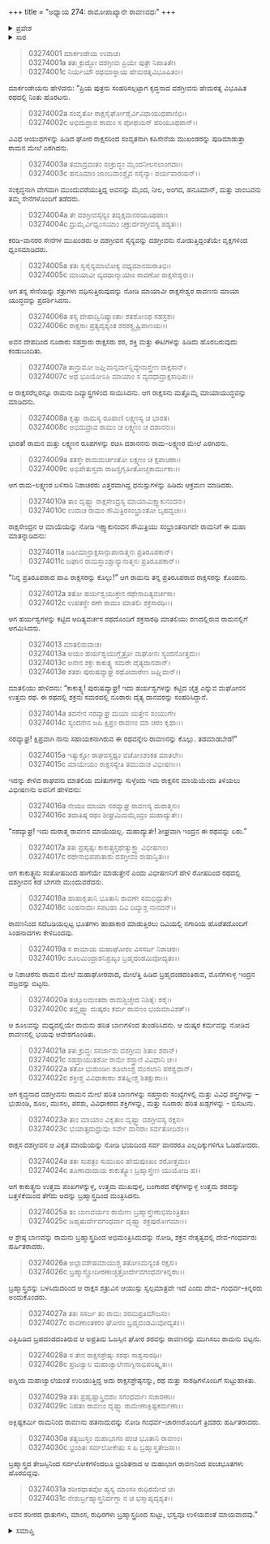 +++
title = "ಅಧ್ಯಾಯ 274: ರಾಮೋಪಾಖ್ಯಾನೇ ರಾವಣವಧಃ"
+++

<details><summary>ಪ್ರವೇಶ</summary>


।।   ಓಂ ಓಂ ನಮೋ ನಾರಾಯಣಾಯ।।   ಶ್ರೀ ವೇದವ್ಯಾಸಾಯ ನಮಃ ।।

ಶ್ರೀ ಕೃಷ್ಣದ್ವೈಪಾಯನ ವೇದವ್ಯಾಸ ವಿರಚಿತ  

**ಶ್ರೀ ಮಹಾಭಾರತ**

**ಆರಣ್ಯಕ ಪರ್ವ**

**ದ್ರೌಪದೀಹರಣ ಪರ್ವ**

**ಅಧ್ಯಾಯ 274**

</details>


<details><summary>ಸಾರ</summary>

ರಾಮ-ರಾವಣರ ಘೋರ ಯುದ್ಧವು ನಡೆಯುತ್ತಿರುವಾಗ ಇಂದ್ರನು ಕಳುಹಿಸಿದ ರಥವನ್ನು ರಾಮನು ಏರಿದುದು (1-17). ಬ್ರಹ್ಮಾಸ್ತ್ರವನ್ನುಪಯೋಗಿಸಿ ರಾಮನು ರಾವಣನನ್ನು ವಧಿಸಿದುದು (18-31).

</details>



> 03274001 ಮಾರ್ಕಂಡೇಯ ಉವಾಚ।  
03274001a ತತಃ ಕ್ರುದ್ಧೋ ದಶಗ್ರೀವಃ ಪ್ರಿಯೇ ಪುತ್ರೇ ನಿಪಾತಿತೇ।  
03274001c ನಿರ್ಯಯೌ ರಥಮಾಸ್ಥಾಯ ಹೇಮರತ್ನವಿಭೂಷಿತಂ।।

ಮಾರ್ಕಂಡೇಯನು ಹೇಳಿದನು: “ಪ್ರಿಯ ಪುತ್ರನು ಸಂಹರಿಸಲ್ಪಟ್ಟಾಗ ಕೃದ್ಧನಾದ ದಶಗ್ರೀವನು ಹೇಮರತ್ನ ವಿಭೂಷಿತ ರಥದಲ್ಲಿ  ನಿಂತು ಹೊರಟನು.

> 03274002a ಸಂವೃತೋ ರಾಕ್ಷಸೈರ್ಘೋರೈರ್ವಿವಿಧಾಯುಧಪಾಣಿಭಿಃ।   
03274002c ಅಭಿದುದ್ರಾವ ರಾಮಂ ಸ ಪೋಥಯನ್ ಹರಿಯೂಥಪಾನ್।।

ವಿವಿಧ ಆಯುಧಗಳನ್ನು ಹಿಡಿದ ಘೋರ ರಾಕ್ಷಸರಿಂದ ಸಂವೃತನಾಗಿ  ಕಪಿಸೇನೆಯ ಮುಖಂಡರನ್ನು ಪುಡಿಮಾಡುತ್ತಾ ರಾಮನ ಮೇಲೆ ಎರಗಿದನು.

> 03274003a ತಮಾದ್ರವಂತಂ ಸಂಕ್ರುದ್ಧಂ ಮೈಂದನೀಲನಲಾಂಗದಾಃ।  
03274003c ಹನೂಮಾಂ ಜಾಂಬವಾಂಶ್ಚೈವ ಸಸೈನ್ಯಾಃ ಪರ್ಯವಾರಯನ್।।

ಸಂಕೃದ್ಧನಾಗಿ ವೇಗವಾಗಿ ಮುಂದುವರೆಯುತ್ತಿದ್ದ ಅವನನ್ನು ಮೈಂದ, ನೀಲ, ಅಂಗದ, ಹನೂಮಾನ್, ಮತ್ತು ಜಾಂಬವನು ತಮ್ಮ ಸೇನೆಗಳೊಂದಿಗೆ ತಡೆದರು.

> 03274004a ತೇ ದಶಗ್ರೀವಸೈನ್ಯಂ ತದೃಕ್ಷವಾನರಯೂಥಪಾಃ।  
03274004c ದ್ರುಮೈರ್ವಿಧ್ವಂಸಯಾಂ ಚಕ್ರುರ್ದಶಗ್ರೀವಸ್ಯ ಪಶ್ಯತಃ।।

ಕರಡಿ-ವಾನರರ ಸೇನೆಗಳ ಮುಖಂಡರು ಆ ದಶಗ್ರೀವನ ಸೈನ್ಯವನ್ನು ದಶಗ್ರೀವನು ನೋಡುತ್ತಿದ್ದಂತೆಯೇ ವೃಕ್ಷಗಳಿಂದ ಧ್ವಂಸಮಾಡಿದರು.

> 03274005a ತತಃ ಸ್ವಸೈನ್ಯಮಾಲೋಕ್ಯ ವಧ್ಯಮಾನಮರಾತಿಭಿಃ।   
03274005c ಮಾಯಾವೀ ವ್ಯದಧಾನ್ಮಾಯಾಂ ರಾವಣೋ ರಾಕ್ಷಸೇಶ್ವರಃ।।

ಆಗ ತನ್ನ ಸೇನೆಯನ್ನು ಶತ್ರುಗಳು ವಧಿಸುತ್ತಿರುವುದನ್ನು ನೋಡಿ ಮಾಯಾವೀ ರಾಕ್ಷಸೇಶ್ವರ ರಾವಣನು ಮಾಯಾ ಯುದ್ಧವನ್ನು ಪ್ರದರ್ಶಿಸಿದನು.

> 03274006a ತಸ್ಯ ದೇಹಾದ್ವಿನಿಷ್ಕ್ರಾಂತಾಃ ಶತಶೋಽಥ ಸಹಸ್ರಶಃ।  
03274006c ರಾಕ್ಷಸಾಃ ಪ್ರತ್ಯದೃಶ್ಯಂತ ಶರಶಕ್ತ್ಯೃಷ್ಟಿಪಾಣಯಃ।।

ಅವನ ದೇಹದಿಂದ ನೂರಾರು ಸಹಸ್ರಾರು ರಾಕ್ಷಸರು ಶರ, ಶಕ್ತಿ ಮತ್ತು ಈಟಿಗಳನ್ನು ಹಿಡಿದು ಹೊರಬರುವುದು ಕಂಡುಬಂದಿತು.

> 03274007a ತಾನ್ರಾಮೋ ಜಘ್ನಿವಾನ್ಸರ್ವಾನ್ದಿವ್ಯೇನಾಸ್ತ್ರೇಣ ರಾಕ್ಷಸಾನ್।  
03274007c ಅಥ ಭೂಯೋಽಪಿ ಮಾಯಾಂ ಸ ವ್ಯದಧಾದ್ರಾಕ್ಷಸಾಧಿಪಃ।।

ಆ ರಾಕ್ಷಸರೆಲ್ಲರನ್ನೂ ರಾಮನು ದಿವ್ಯಾಸ್ತ್ರಗಳಿಂದ ಸಾಯಿಸಿದನು. ಆಗ ರಾಕ್ಷಸನು ಮತ್ತೊಮ್ಮೆ ಮಾಯಾಯುದ್ಧವನ್ನು ಮಾಡಿದನು.

> 03274008a ಕೃತ್ವಾ ರಾಮಸ್ಯ ರೂಪಾಣಿ ಲಕ್ಷ್ಮಣಸ್ಯ ಚ ಭಾರತ।  
03274008c ಅಭಿದುದ್ರಾವ ರಾಮಂ ಚ ಲಕ್ಷ್ಮಣಂ ಚ ದಶಾನನಃ।।

ಭಾರತ! ರಾಮನ ಮತ್ತು ಲಕ್ಷ್ಮಣನ ರೂಪಗಳನ್ನು ರಚಿಸಿ ದಶಾನನನು ರಾಮ-ಲಕ್ಷ್ಮಣರ ಮೇಲೆ ಎರಗಿದನು.

> 03274009a ತತಸ್ತೇ ರಾಮಮರ್ಚಂತೋ ಲಕ್ಷ್ಮಣಂ ಚ ಕ್ಷಪಾಚರಾಃ।  
03274009c ಅಭಿಪೇತುಸ್ತದಾ ರಾಜನ್ಪ್ರಗೃಹೀತೋಚ್ಚಕಾರ್ಮುಕಾಃ।।

ಆಗ ರಾಮ-ಲಕ್ಷ್ಮಣರ ಬಳಿಸಾರಿ ನಿಶಾಚರರು ಎತ್ತರವಾಗಿದ್ದ ಧನುಸ್ಸುಗಳನ್ನು ಹಿಡಿದು ಆಕ್ರಮಣ ಮಾಡಿದರು.

> 03274010a ತಾಂ ದೃಷ್ಟ್ವಾ ರಾಕ್ಷಸೇಂದ್ರಸ್ಯ ಮಾಯಾಮಿಕ್ಷ್ವಾಕುನಂದನಃ।  
03274010c ಉವಾಚ ರಾಮಂ ಸೌಮಿತ್ರಿರಸಂಭ್ರಾಂತೋ ಬೃಹದ್ವಚಃ।।

ರಾಕ್ಷಸೇಂದ್ರನ ಆ ಮಾಯೆಯನ್ನು ನೋಡಿ ಇಕ್ಷ್ವಾಕುನಂದನ ಸೌಮಿತ್ರಿಯು ಸಂಭ್ರಾಂತನಾಗದೇ ರಾಮನಿಗೆ ಈ ಮಹಾ ಮಾತನ್ನಾಡಿದನು:

> 03274011a ಜಹೀಮಾನ್ರಾಕ್ಷಸಾನ್ಪಾಪಾನಾತ್ಮನಃ ಪ್ರತಿರೂಪಕಾನ್।   
03274011c ಜಘಾನ ರಾಮಸ್ತಾಂಶ್ಚಾನ್ಯಾನಾತ್ಮನಃ ಪ್ರತಿರೂಪಕಾನ್।।

“ನಿನ್ನ ಪ್ರತಿರೂಪರಾದ ಪಾಪಿ ರಾಕ್ಷಸರನ್ನು ಕೊಲ್ಲು!” ಆಗ ರಾಮನು ತನ್ನ ಪ್ರತಿರೂಪರಾದ ರಾಕ್ಷಸರನ್ನು ಕೊಂದನು.

> 03274012a ತತೋ ಹರ್ಯಶ್ವಯುಕ್ತೇನ ರಥೇನಾದಿತ್ಯವರ್ಚಸಾ।  
03274012c ಉಪತಸ್ಥೇ ರಣೇ ರಾಮಂ ಮಾತಲಿಃ ಶಕ್ರಸಾರಥಿಃ।।

ಆಗ ಹರ್ಯಶ್ವಗಳನ್ನು ಕಟ್ಟಿದ ಆದಿತ್ಯವರ್ಚಸ ರಥದೊಂದಿಗೆ ಶಕ್ರಸಾರಥಿ ಮಾತಲಿಯು ರಣದಲ್ಲಿರುವ ರಾಮನಲ್ಲಿಗೆ ಆಗಮಿಸಿದನು.

> 03274013 ಮಾತಲಿರುವಾಚ।  
03274013a ಅಯಂ ಹರ್ಯಶ್ವಯುಗ್ಜೈತ್ರೋ ಮಘೋನಃ ಸ್ಯಂದನೋತ್ತಮಃ।   
03274013c ಅನೇನ ಶಕ್ರಃ ಕಾಕುತ್ಸ್ಥ ಸಮರೇ ದೈತ್ಯದಾನವಾನ್।  
03274013e ಶತಶಃ ಪುರುಷವ್ಯಾಘ್ರ ರಥೋದಾರೇಣ ಜಘ್ನಿವಾನ್।।

ಮಾತಲಿಯು ಹೇಳಿದನು: “ಕಾಕುತ್ಸ್ಥ! ಪುರುಷವ್ಯಾಘ್ರ! ಇದು ಹರ್ಯಶ್ವಗಳನ್ನು ಕಟ್ಟಿದ ಜೈತ್ರ ಎನ್ನುವ ಮಘೋನನ ಉತ್ತಮ ರಥ. ಈ ರಥದಲ್ಲಿ ಶಕ್ರನು ಸಮರದಲ್ಲಿ ನೂರಾರು ದೈತ್ಯ ದಾನವರನ್ನು ಸಂಹರಿಸಿದ್ದಾನೆ.

> 03274014a ತದನೇನ ನರವ್ಯಾಘ್ರ ಮಯಾ ಯತ್ತೇನ ಸಂಯುಗೇ।   
03274014c ಸ್ಯಂದನೇನ ಜಹಿ ಕ್ಷಿಪ್ರಂ ರಾವಣಂ ಮಾ ಚಿರಂ ಕೃಥಾಃ।।

ನರವ್ಯಾಘ್ರ! ಕ್ಷಿಪ್ರವಾಗಿ ನಾನು ಸಹಾಯಕನಾಗಿರುವ ಈ ರಥವನ್ನೇರಿ ರಾವಣನನ್ನು ಕೊಲ್ಲು. ತಡಮಾಡಬೇಡ!”

> 03274015a ಇತ್ಯುಕ್ತೋ ರಾಘವಸ್ತಥ್ಯಂ ವಚೋಽಶಂಕತ ಮಾತಲೇಃ।  
03274015c ಮಾಯೇಯಂ ರಾಕ್ಷಸಸ್ಯೇತಿ ತಮುವಾಚ ವಿಭೀಷಣಃ।।

ಇದನ್ನು ಕೇಳಿದ ರಾಘವನು ಮಾತಲಿಯ ಮiತುಗಳನ್ನು ಸುಳ್ಳೆಂದು ಇದು ರಾಕ್ಷಸನ ಮಾಯೆಯೆಂದು ತಿಳಿಯಲು ವಿಭೀಷಣನು ಅವನಿಗೆ ಹೇಳಿದನು:

> 03274016a ನೇಯಂ ಮಾಯಾ ನರವ್ಯಾಘ್ರ ರಾವಣಸ್ಯ ದುರಾತ್ಮನಃ।  
03274016c ತದಾತಿಷ್ಠ ರಥಂ ಶೀಘ್ರಮಿಮಮೈಂದ್ರಂ ಮಹಾದ್ಯುತೇ।।

“ನರವ್ಯಾಘ್ರ! ಇದು ದುರಾತ್ಮ ರಾವಣನ ಮಾಯೆಯಲ್ಲ. ಮಹಾದ್ಯುತೇ! ಶೀಘ್ರವಾಗಿ ಇಂದ್ರನ ಈ ರಥವನ್ನು ಏರು.”

> 03274017a ತತಃ ಪ್ರಹೃಷ್ಟಃ ಕಾಕುತ್ಸ್ಥಸ್ತಥೇತ್ಯುಕ್ತ್ವಾ ವಿಭೀಷಣಂ।  
03274017c ರಥೇನಾಭಿಪಪಾತಾಶು ದಶಗ್ರೀವಂ ರುಷಾನ್ವಿತಃ।।

ಆಗ ಕಾಕುತ್ಸ್ಥನು ಸಂತೋಷದಿಂದ ಹಾಗೆಯೇ ಮಾಡುತ್ತೇನೆ ಎಂದು ವಿಭೀಷಣನಿಗೆ ಹೇಳಿ ರೋಷದಿಂದ ರಥದಲ್ಲಿ ದಶಗ್ರೀವನ ಕಡೆ ಬೇಗನೇ ಮುಂದುವರೆದನು.

> 03274018a ಹಾಹಾಕೃತಾನಿ ಭೂತಾನಿ ರಾವಣೇ ಸಮಭಿದ್ರುತೇ।  
03274018c ಸಿಂಹನಾದಾಃ ಸಪಟಹಾ ದಿವಿ ದಿವ್ಯಾಶ್ಚ ನಾನದನ್।।

ರಾವಣನಿಂದ ಸದೆಬಡಿಯಲ್ಪಟ್ಟ ಭೂತಗಳು ಹಾಹಾಕಾರ ಮಾಡುತ್ತಿರಲು ದಿವಿಯಲ್ಲಿ ನಗಾರಿಯ ಹೊಡೆತದೊಂದಿಗೆ ಸಿಂಹನಾದಗಳು ಕೇಳಿಬಂದವು.

> 03274019a ಸ ರಾಮಾಯ ಮಹಾಘೋರಂ ವಿಸಸರ್ಜ ನಿಶಾಚರಃ।  
03274019c ಶೂಲಮಿಂದ್ರಾಶನಿಪ್ರಖ್ಯಂ ಬ್ರಹ್ಮದಂಡಮಿವೋದ್ಯತಂ।।

ಆ ನಿಶಾಚರನು ರಾಮನ ಮೇಲೆ ಮಹಾಘೋರವಾದ, ಮೇಲೆತ್ತಿ ಹಿಡಿದ ಬ್ರಹ್ಮದಂಡದಂತಿರುವ, ಮೊನೆಗಳುಳ್ಳ ಇಂದ್ರನ ವಜ್ರವನ್ನು ಬಿಟ್ಟನು.

> 03274020a ತಚ್ಚೂಲಮಂತರಾ ರಾಮಶ್ಚಿಚ್ಚೇದ ನಿಶಿತೈಃ ಶರೈಃ।  
03274020c ತದ್ದೃಷ್ಟ್ವಾ ದುಷ್ಕರಂ ಕರ್ಮ ರಾವಣಂ ಭಯಮಾವಿಶತ್।।

ಆ ಶೂಲವನ್ನು ಮಧ್ಯದಲ್ಲಿಯೇ ರಾಮನು ಹರಿತ ಬಾಣಗಳಿಂದ ತುಂಡರಿಸಿದನು. ಆ ದುಷ್ಕರ ಕರ್ಮವನ್ನು ನೋಡಿದ ರಾವಣನಲ್ಲಿ ಭಯವು ಆವೇಶಗೊಂಡಿತು.

> 03274021a ತತಃ ಕ್ರುದ್ಧಃ ಸಸರ್ಜಾಶು ದಶಗ್ರೀವಃ ಶಿತಾಂ ಶರಾನ್।  
03274021c ಸಹಸ್ರಾಯುತಶೋ ರಾಮೇ ಶಸ್ತ್ರಾಣಿ ವಿವಿಧಾನಿ ಚ।।  
03274022a ತತೋ ಭುಶುಂಡೀಃ ಶೂಲಾಂಶ್ಚ ಮುಸಲಾನಿ ಪರಶ್ವಧಾನ್।  
03274022c ಶಕ್ತೀಶ್ಚ ವಿವಿಧಾಕಾರಾಃ ಶತಘ್ನೀಶ್ಚ ಶಿತಕ್ಷುರಾಃ।।

ಆಗ ಕೃದ್ಧನಾದ ದಶಗ್ರೀವನು ರಾಮನ ಮೇಲೆ ಹರಿತ ಬಾಣಗಳನ್ನು ಸಹಸ್ರಾರು ಸಂಖ್ಯೆಗಳಲ್ಲಿ ಮತ್ತು ವಿವಿಧ ಶಸ್ತ್ರಗಳನ್ನು – ಭುಶುಂಡಿ, ಶೂಲ, ಮುಸಲ, ಪರಶು, ವಿವಿಧಾಕರದ ಶಕ್ತಿಗಳನ್ನು, ಮತ್ತು ನೂರಾರು ಹರಿತ ಖಡ್ಗಗಳನ್ನು - ಬಿಸುಟನು.

> 03274023a ತಾಂ ಮಾಯಾಂ ವಿಕೃತಾಂ ದೃಷ್ಟ್ವಾ ದಶಗ್ರೀವಸ್ಯ ರಕ್ಷಸಃ।  
03274023c ಭಯಾತ್ಪ್ರದುದ್ರುವುಃ ಸರ್ವೇ ವಾನರಾಃ ಸರ್ವತೋದಿಶಂ।।

ರಾಕ್ಷಸ ದಶಗ್ರೀವನ ಆ ವಿಕೃತ ಮಾಯೆಯನ್ನು ನೋಡಿ ಭಯದಿಂದ ಸರ್ವ ವಾನರರೂ ಎಲ್ಲದಿಕ್ಕುಗಳಿಗೂ ಓಡಿಹೋದರು.

> 03274024a ತತಃ ಸುಪತ್ರಂ ಸುಮುಖಂ ಹೇಮಪುಂಖಂ ಶರೋತ್ತಮಂ।  
03274024c ತೂಣಾದಾದಾಯ ಕಾಕುತ್ಸ್ಥೋ ಬ್ರಹ್ಮಾಸ್ತ್ರೇಣ ಯುಯೋಜ ಹ।।

ಆಗ ಕಾಕುತ್ಸ್ಥನು ಉತ್ತಮ ಪಂಖಗಳನ್ನುಳ್ಳ, ಉತ್ತಮ ಮುಖವುಳ್ಳ, ಬಂಗಾರದ ರೆಕ್ಕೆಗಳನ್ನುಳ್ಳ ಉತ್ತಮ ಶರವನ್ನು ಬತ್ತಳಿಕೆಯಿಂದ ತೆಗೆದು ಅದನ್ನು ಬ್ರಹ್ಮಾಸ್ತ್ರದಿಂದ ಮಂತ್ರಿಸಿದನು.

> 03274025a ತಂ ಬಾಣವರ್ಯಂ ರಾಮೇಣ ಬ್ರಹ್ಮಾಸ್ತ್ರೇಣಾಭಿಮಂತ್ರಿತಂ।  
03274025c ಜಹೃಷುರ್ದೇವಗಂಧರ್ವಾ ದೃಷ್ಟ್ವಾ ಶಕ್ರಪುರೋಗಮಾಃ।।

ಆ ಶ್ರೇಷ್ಠ ಬಾಣವನ್ನು ರಾಮನು ಬ್ರಹ್ಮಾಸ್ತ್ರದಿಂದ ಅಭಿಮಂತ್ರಿಸಿದುದನ್ನು ನೋಡಿ, ಶಕ್ರನ ನೇತೃತ್ವದಲ್ಲಿ ದೇವ-ಗಂಧರ್ವರು ಹರ್ಷಿತರಾದರು.

> 03274026a ಅಲ್ಪಾವಶೇಷಮಾಯುಶ್ಚ ತತೋಽಮನ್ಯಂತ ರಕ್ಷಸಃ।   
03274026c ಬ್ರಹ್ಮಾಸ್ತ್ರೋದೀರಣಾಚ್ಚತ್ರೋರ್ದೇವಗಂಧರ್ವಕಿನ್ನರಾಃ।।

ಬ್ರಹ್ಮಾಸ್ತ್ರವನ್ನು ಬಳಸಿದುದರಿಂದ ಆ ರಾಕ್ಷಸ ಶತ್ರುವಿನ ಆಯುಸ್ಸು ಸ್ವಲ್ಪಮಾತ್ರವೇ ಇದೆ ಎಂದು ದೇವ- ಗಂಧರ್ವ-ಕಿನ್ನರರು ಅಂದುಕೊಂಡರು.

> 03274027a ತತಃ ಸಸರ್ಜ ತಂ ರಾಮಃ ಶರಮಪ್ರತಿಮೌಜಸಂ।  
03274027c ರಾವಣಾಂತಕರಂ ಘೋರಂ ಬ್ರಹ್ಮದಂಡಮಿವೋದ್ಯತಂ।।

ಎತ್ತಿಹಿಡಿದ ಬ್ರಹದಂಡದಂತಿರುವ ಆ ಅಪ್ರತಿಮ ಓಜಸ್ಸಿನ ಘೋರ ಶರವನ್ನು ರಾವಣನನ್ನು ಮುಗಿಸಲು ರಾಮನು ಬಿಟ್ಟನು.

> 03274028a ಸ ತೇನ ರಾಕ್ಷಸಶ್ರೇಷ್ಠಃ ಸರಥಃ ಸಾಶ್ವಸಾರಥಿಃ।  
03274028c ಪ್ರಜಜ್ವಾಲ ಮಹಾಜ್ವಾಲೇನಾಗ್ನಿನಾಭಿಪರಿಷ್ಕೃತಃ।।

ಅಗ್ನಿಯ ಮಹಾಜ್ವಾಲೆಯಂತೆ ಉರಿಯುತ್ತಿದ್ದ ಅದು ರಾಕ್ಷಸಶ್ರೇಷ್ಠನನ್ನು, ರಥ ಮತ್ತು ಸಾರಥಿಗಳೊಂದಿಗೆ ಸುಟ್ಟುಹಾಕಿತು.

> 03274029a ತತಃ ಪ್ರಹೃಷ್ಟಾಸ್ತ್ರಿದಶಾಃ ಸಗಂಧರ್ವಾಃ ಸಚಾರಣಾಃ।  
03274029c ನಿಹತಂ ರಾವಣಂ ದೃಷ್ಟ್ವಾ ರಾಮೇಣಾಕ್ಲಿಷ್ಟಕರ್ಮಣಾ।।

ಅಕ್ಲಿಷ್ಟಕರ್ಮಿ ರಾಮನಿಂದ ರಾವಣನು ಹತನಾದುದನ್ನು ನೋಡಿ ಗಂಧರ್ವ-ಚಾರಣರೊಂದಿಗೆ ತ್ರಿದಶರು ಹರ್ಷಿತರಾದರು.

> 03274030a ತತ್ಯಜುಸ್ತಂ ಮಹಾಭಾಗಂ ಪಂಚ ಭೂತಾನಿ ರಾವಣಂ।  
03274030c ಭ್ರಂಶಿತಃ ಸರ್ವಲೋಕೇಷು ಸ ಹಿ ಬ್ರಹ್ಮಾಸ್ತ್ರತೇಜಸಾ।।

ಬ್ರಹ್ಮಾಸ್ತ್ರದ ತೇಜಸ್ಸಿನಿಂದ ಸರ್ವಲೋಕಗಳಿಂದಲೂ ಭ್ರಂಶಿತನಾದ ಆ ಮಹಾಭಾಗ ರಾವಣನಿಂದ ಪಂಚಭೂತಗಳು ಹೊರಬಿದ್ದವು.

> 03274031a ಶರೀರಧಾತವೋ ಹ್ಯಸ್ಯ ಮಾಂಸಂ ರುಧಿರಮೇವ ಚ।  
03274031c ನೇಶುರ್ಬ್ರಹ್ಮಾಸ್ತ್ರನಿರ್ದಗ್ಧಾ ನ ಚ ಭಸ್ಮಾಪ್ಯದೃಶ್ಯತ।।

ಅವನ ಶರೀರದ ಧಾತುಗಳು, ಮಾಂಸ, ರುಧಿರಗಳು ಬ್ರಹ್ಮಾಸ್ತ್ರದಿಂದ ಸುಟ್ಟು, ಭಸ್ವವೂ ಉಳಿಯದಂತೆ ಮಾಯವಾದವು.”


<details><summary>ಸಮಾಪ್ತಿ</summary>


ಇತಿ ಶ್ರೀ ಮಹಾಭಾರತೇ ಆರಣ್ಯಕ ಪರ್ವಣಿ ದ್ರೌಪದೀಹರಣ ಪರ್ವಣಿ ರಾಮೋಪಾಖ್ಯಾನೇ ರಾವಣವಧೇ ಚತುಃಸಪ್ತತ್ಯಧಿಕದ್ವಿಶತತಮೋಽಧ್ಯಾಯ:।  
ಇದು ಮಹಾಭಾರತದ ಆರಣ್ಯಕ ಪರ್ವದಲ್ಲಿ ದ್ರೌಪದೀಹರಣ ಪರ್ವದಲ್ಲಿ ರಾಮೋಪಾಖ್ಯಾನದಲ್ಲಿ ರಾವಣವಧೆಯಲ್ಲಿ ಇನ್ನೂರಾಎಪ್ಪತ್ನಾಲ್ಕನೆಯ ಅಧ್ಯಾಯವು.


</details>
